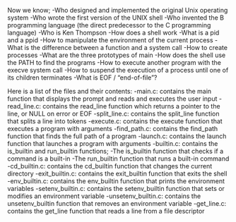 Now we know;
-Who designed and implemented the original Unix operating system
-Who wrote the first version of the UNIX shell
-Who invented the B programming language (the direct predecessor to the C programming language)
-Who is Ken Thompson
-How does a shell work
-What is a pid and a ppid
-How to manipulate the environment of the current process
-What is the difference between a function and a system call
-How to create processes
-What are the three prototypes of main
-How does the shell use the PATH to find the programs
-How to execute another program with the execve system call
-How to suspend the execution of a process until one of its children terminates
-What is EOF / “end-of-file”?


Here is a list of the files and their contents:
-main.c: contains the main function that displays the prompt and reads and executes the user input
-read_line.c: contains the  read_line function which returns a pointer to the line, or NULL on error or EOF
-split_line.c: contains the split_line function that splits a line into tokens
-execute.c: contains the execute function that executes a program with arguments
-find_path.c: contains the find_path function that finds the full path of a program
-launch.c: contains the launch function that launches a program with arguments
-builtin.c: contains the is_builtin and run_builtin functions;
-The is_builtin function that checks if a command is a built-in
-The run_builtin function that runs a built-in command
-cd_builtin.c: contains the cd_builtin function that changes the current directory
-exit_builtin.c: contains the exit_builtin function that exits the shell
-env_builtin.c: contains the env_builtin function that prints the environment variables
-setenv_builtin.c: contains the setenv_builtin function that sets or modifies an environment variable
-unsetenv_builtin.c: contains the unsetenv_builtin function that removes an environment variable
-get_line.c: contains the get_line function that reads a line from a file descriptor
